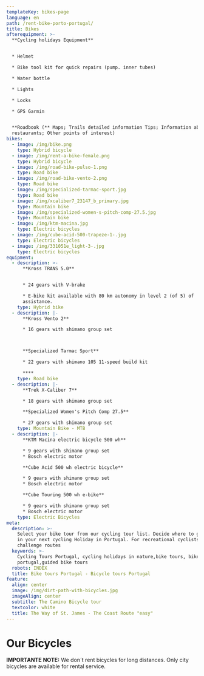 ```yaml
---
templateKey: bikes-page
language: en
path: /rent-bike-porto-portugal/
title: Bikes
afterequipment: >-
  **Cycling holidays Equipment**


  * Helmet

  * Bike tool kit for quick repairs (pump. inner tubes)

  * Water bottle

  * Lights

  * Locks

  * GPS Garmin


  **Roadbook (** Maps; Trails detailed information Tips; Information about
  restaurants; Other points of interest)
bikes:
  - image: /img/bike.png
    type: Hybrid bicycle
  - image: /img/rent-a-bike-female.png
    type: Hybrid bicycle
  - image: /img/road-bike-pulso-1.png
    type: Road bike
  - image: /img/road-bike-vento-2.png
    type: Road bike
  - image: /img/specialized-tarmac-sport.jpg
    type: Road bike
  - image: /img/xcaliber7_23147_b_primary.jpg
    type: Mountain bike
  - image: /img/specialized-women-s-pitch-comp-27.5.jpg
    type: Mountain bike
  - image: /img/ktm-macina.jpg
    type: Electric bicycles
  - image: /img/cube-acid-500-trapeze-1-.jpg
    type: Electric bicycles
  - image: /img/331051e_light-3-.jpg
    type: Electric bicycles
equipment:
  - description: >-
      **Kross TRANS 5.0**


      * 24 gears with V-brake

      * E-bike kit available with 80 km autonomy in level 2 (of 5) of
      assistance.
    type: Hybrid bike
  - description: |-
      **Kross Vento 2**

      * 16 gears with shimano group set



      **Specialized Tarmac Sport**

      * 22 gears with shimano 105 11-speed build kit

      ****
    type: Road bike
  - description: |-
      **Trek X-Caliber 7**

      * 18 gears with shimano group set

      **Specialized Women's Pitch Comp 27.5**

      * 27 gears with shimano group set
    type: Mountain Bike - MTB
  - description: |-
      **KTM Macina electric bicycle 500 wh**

      * 9 gears with shimano group set
      * Bosch electric motor

      **Cube Acid 500 wh electric bicycle**

      * 9 gears with shimano group set
      * Bosch electric motor

      **Cube Touring 500 wh e-bike**

      * 9 gears with shimano group set
      * Bosch electric motor
    type: Electric Bicycles
meta:
  description: >-
    Select your bike tour from our cycling tour list. Decide where to go with us
    in your next cycling Holiday in Portugal. For recreational cyclists or
    challenge routes
  keywords: >-
    Cycling Tours Portugal, cycling holidays in nature,bike tours, bike tours
    portugal,guided bike tours
  robots: INDEX
  title: Bike tours Portugal - Bicycle tours Portugal
feature:
  align: center
  image: /img/dirt-path-with-bicycles.jpg
  imageAlign: center
  subtitle: The Camino Bicycle tour
  textcolor: white
  title: The Way of St. James - The Coast Route "easy"
---
```

# Our Bicycles



**IMPORTANTE NOTE:** We don´t rent bicycles for long distances. Only city bicycles are available for rental service.
